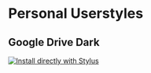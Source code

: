 # Personal Userstyles

## Google Drive Dark
[![Install directly with Stylus](https://img.shields.io/badge/Install%20directly%20with-Stylus-00adad.svg)](drivedark.user.styl)
